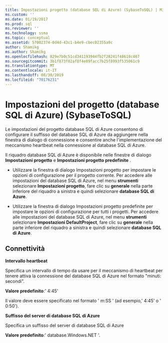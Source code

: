 ```yaml
---
title: Impostazioni progetto (database SQL di Azure) (SybaseToSQL) | Microsoft Docs
ms.custom: ''
ms.date: 01/19/2017
ms.prod: sql
ms.reviewer: ''
ms.technology: ssma
ms.topic: conceptual
ms.assetid: 57002374-0d4d-43c1-b4e9-cbec02355a9c
author: Shamikg
ms.author: Shamikg
ms.openlocfilehash: 829e7b0c51cd341193944fb2f28241f48618c407
ms.sourcegitcommit: 3b1f873f02af8f4e89facc7b25f8993f535061c9
ms.translationtype: MT
ms.contentlocale: it-IT
ms.lasthandoff: 08/30/2019
ms.locfileid: "70176231"
---
```

# <a name="project-settings-azure-sql-db--sybasetosql"></a>Impostazioni del progetto (database SQL di Azure) (SybaseToSQL)
Le impostazioni del progetto database SQL di Azure consentono di configurare il suffisso del database SQL di Azure da aggiungere nella finestra di dialogo di connessione e consentire anche l'implementazione del meccanismo heartbeat nella connessione al database SQL di Azure.  
  
Il riquadro database SQL di Azure è disponibile nelle finestre di dialogo **Impostazioni progetto** e **Impostazioni progetto predefinite** .  
  
-   Utilizzare la finestra di dialogo Impostazioni progetto per impostare le opzioni di configurazione per il progetto corrente. Per accedere alle impostazioni del database SQL di Azure, nel menu **strumenti** selezionare **Impostazioni progetto**, fare clic su **generale** nella parte inferiore del riquadro a sinistra e quindi selezionare **database SQL di Azure**.  
  
-   Utilizzare la finestra di dialogo Impostazioni progetto predefinite per impostare le opzioni di configurazione per tutti i progetti. Per accedere alle impostazioni del database SQL di Azure, nel menu **strumenti** selezionare **Impostazioni DefaultProject**, fare clic su **generale** nella parte inferiore del riquadro a sinistra e quindi selezionare **database SQL di Azure**.  
  
## <a name="connectivity"></a>Connettività  
**Intervallo heartbeat**  
  
Specifica un intervallo di tempo da usare per il meccanismo di heartbeat per tenere attiva la connessione del database SQL di Azure nel formato "minuti: secondi".  
  
**Valore predefinito**:' 4:45'  
  
Il valore deve essere specificato nel formato ' m:SS ' (ad esempio,' 4:45' o ' 0:50').  
  
**Suffisso del server di database SQL di Azure**  
  
Specifica un suffisso del server di database SQL di Azure  
  
**Valore predefinito**:' database.Windows.NET '.  
  
